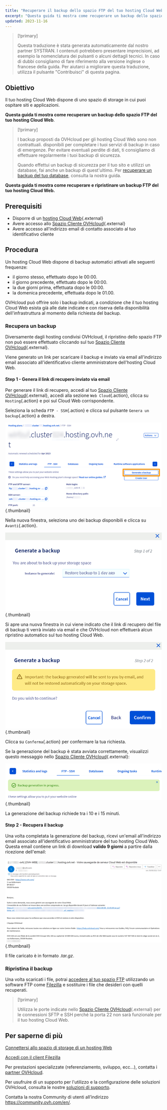 ```yaml
---
title: "Recuperare il backup dello spazio FTP del tuo hosting Cloud Web"
excerpt: "Questa guida ti mostra come recuperare un backup dello spazio FTP del tuo hosting Cloud Web"
updated: 2023-11-16
---
```


> [!primary]
>
> Questa traduzione è stata generata automaticamente dal nostro partner SYSTRAN. I contenuti potrebbero presentare imprecisioni, ad esempio la nomenclatura dei pulsanti o alcuni dettagli tecnici. In caso di dubbi consigliamo di fare riferimento alla versione inglese o francese della guida. Per aiutarci a migliorare questa traduzione, utilizza il pulsante "Contribuisci" di questa pagina.
>

## Obiettivo

Il tuo hosting Cloud Web dispone di uno spazio di storage in cui puoi ospitare siti e applicazioni.

**Questa guida ti mostra come recuperare un backup dello spazio FTP del tuo hosting Cloud Web**.

> [!primary]
> 
> I backup proposti da OVHcloud per gli hosting Cloud Web sono non contrattuali. disponibili per completare i tuoi servizi di backup in caso di emergenze. Per evitare eventuali perdite di dati, ti consigliamo di effettuare regolarmente i tuoi backup di sicurezza.
> 
> Quando effettui un backup di sicurezza per il tuo sito e utilizzi un database, fai anche un backup di quest'ultimo. Per [recuperare un backup del tuo database](/pages/web_cloud/web_hosting/sql_database_export), consulta la nostra guida.
> 

**Questa guida ti mostra come recuperare e ripristinare un backup FTP del tuo hosting Cloud Web.**

## Prerequisiti

- Disporre di un [hosting Cloud Web](https://www.ovhcloud.com/it/web-hosting/cloud-web-offer/){.external}
- Avere accesso allo [Spazio Cliente OVHcloud](/links/manager){.external}
- Avere accesso all'indirizzo email di contatto associato al tuo identificativo cliente

## Procedura

Un hosting Cloud Web dispone di backup automatici attivati alle seguenti frequenze:

- il giorno stesso, effettuato dopo le 00:00.
- il giorno precedente, effettuato dopo le 00:00.
- la due giorni prima, effettuata dopo le 00:00.
- la domenica precedente, effettuata dopo le 01.00.

OVHcloud può offrire solo i backup indicati, a condizione che il tuo hosting Cloud Web esista già alle date indicate e con riserva della disponibilità dell'infrastruttura al momento della richiesta del backup.

### Recupera un backup

Diversamente dagli hosting condivisi OVHcloud, il ripristino dello spazio FTP non può essere effettuato cliccando sul tuo [Spazio Cliente OVHcloud](/links/manager){.external}.

Viene generato un link per scaricare il backup e inviato via email all'indirizzo email associato all'identificativo cliente amministratore dell'hosting Cloud Web.

#### Step 1 - Genera il link di recupero inviato via email

Per generare il link di recupero, accedi al tuo [Spazio Cliente OVHcloud](/links/manager){.external}, accedi alla sezione `Web Cloud`{.action}, clicca su `Hosting`{.action} e poi sul Cloud Web corrispondente. 

Seleziona la scheda `FTP - SSH`{.action} e clicca sul pulsante `Genera un backup`{.action} a destra.

![backupftpcw](images/generate-a-backup.png){.thumbnail}

Nella nuova finestra, seleziona uno dei backup disponibili e clicca su `Avanti`{.action}.

![backupftpcw](images/generate-a-backup-step-1.png){.thumbnail}

Si apre una nuova finestra in cui viene indicato che il link di recupero del file di backup ti verrà inviato via email e che OVHcloud non effettuerà alcun ripristino automatico sul tuo hosting Cloud Web.

![backupftpcw](images/generate-a-backup-step-2.png){.thumbnail}

Clicca su `Conferma`{.action} per confermare la tua richiesta.

Se la generazione del backup è stata avviata correttamente, visualizzi questo messaggio nello [Spazio Cliente OVHcloud](/links/manager){.external}:

![backupftpcw](images/message-backup-progress.png){.thumbnail}

La generazione del backup richiede tra i 10 e i 15 minuti.

#### Step 2 - Recupera il backup

Una volta completata la generazione del backup, ricevi un'email all'indirizzo email associato all'identificativo amministratore del tuo hosting Cloud Web.<br>
Questa email contiene un link di download **valido 9 giorni** a partire dalla ricezione dell'email:

![backupftpcw](images/backup-information.png){.thumbnail}

Il file caricato è in formato *.tar.gz*.

### Ripristina il backup

Una volta scaricati i file, potrai [accedere al tuo spazio FTP](/pages/web_cloud/web_hosting/ftp_connection) utilizzando un software FTP come [Filezilla](/pages/web_cloud/web_hosting/ftp_filezilla_user_guide) e sostituire i file che desideri con quelli recuperati.

> [!primary]
>
> Utilizza le porte indicate nello [Spazio Cliente OVHcloud](/links/manager){.external} per le connessioni SFTP e SSH perché la porta 22 non sarà funzionale per il tuo hosting Cloud Web.
>

## Per saperne di più 

[Connettersi allo spazio di storage di un hosting Web](/pages/web_cloud/web_hosting/ftp_connection)

[Accedi con il client Filezilla](/pages/web_cloud/web_hosting/ftp_filezilla_user_guide)

Per prestazioni specializzate (referenziamento, sviluppo, ecc...), contatta i [partner OVHcloud](https://partner.ovhcloud.com/it/directory/).

Per usufruire di un supporto per l'utilizzo e la configurazione delle soluzioni OVHcloud, consulta le nostre [soluzioni di supporto](/links/support).

Contatta la nostra Community di utenti all’indirizzo <https://community.ovh.com/en/>.